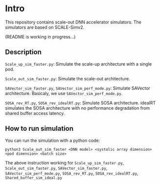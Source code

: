 # Intro
This repository contains scale-out DNN accelerator simulators. The simulators are based on SCALE-Simv2.

(README is working in progress...)

## Description
`Scale_up_sim_faster.py`: Simulate the scale-up architecture with a single pod.

`Scale_out_sim_faster.py`: Simulate the scale-out architecture.

`SAVector_sim_faster.py`, `SAVector_sim_perf_mode.py`: Simulate SAVector architecture. Basicaly, we use `SAVector_sim_perf_mode.py`.

`SOSA_rev_RT.py`, `SOSA_rev_idealRT.py`: Simulate SOSA architecture. idealRT simulates the SOSA architecture with no performance degradation from shared buffer access latency.

## How to run simulation
You can run the simulation with a python code:

```python3 Scale_out_sim_faster <DNN model> <systolic array dimension> <pod dimension> <batch size>```

The above instruction working for `Scale_up_sim_faster.py`, `Scale_out_sim_faster.py`, `SAVector_sim_faster.py`, `SAVector_sim_perf_mode.py`, `SOSA_rev_RT.py`, `SOSA_rev_idealRT.py`, `Shared_buffer_sim_ideal.py`
